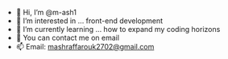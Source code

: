 - 👋 Hi, I’m @m-ash1
- 👀 I’m interested in ... front-end development
- 📁 I’m currently learning ... how to expand my coding horizons
- 💞️ You can contact me on email
- 📫 Email: mashraffarouk2702@gmail.com
